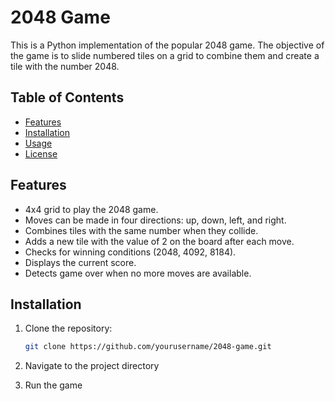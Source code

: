 # 2048 Game

This is a Python implementation of the popular 2048 game. The objective of the game is to slide numbered tiles on a grid to combine them and create a tile with the number 2048.

## Table of Contents

- [Features](#features)
- [Installation](#installation)
- [Usage](#usage)
- [License](#license)

## Features

- 4x4 grid to play the 2048 game.
- Moves can be made in four directions: up, down, left, and right.
- Combines tiles with the same number when they collide.
- Adds a new tile with the value of 2 on the board after each move.
- Checks for winning conditions (2048, 4092, 8184).
- Displays the current score.
- Detects game over when no more moves are available.

## Installation

1. Clone the repository:

   ```bash
   git clone https://github.com/yourusername/2048-game.git

2. Navigate to the project directory
3. Run the game
